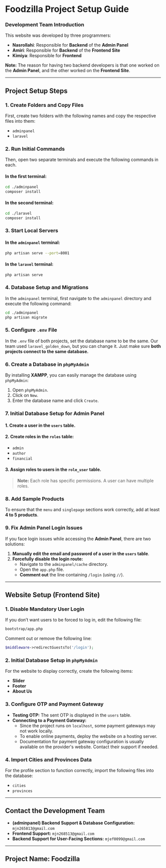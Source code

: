 # Foodzilla Project Setup Guide

### Development Team Introduction

This website was developed by three programmers:
- **Nasrollahi**: Responsible for **Backend** of the **Admin Panel**
- **Amiri**: Responsible for **Backend** of the **Frontend Site**
- **Kimiya**: Responsible for **Frontend**

**Note:** The reason for having two backend developers is that one worked on the **Admin Panel**, and the other worked on the **Frontend Site**.

---

## Project Setup Steps

### 1. Create Folders and Copy Files
First, create two folders with the following names and copy the respective files into them:
- `adminpanel`
- `laravel`

### 2. Run Initial Commands
Then, open two separate terminals and execute the following commands in each.

#### In the first terminal:
```sh
cd ./adminpanel
composer install
```

#### In the second terminal:
```sh
cd ./laravel
composer install
```

### 3. Start Local Servers
#### In the `adminpanel` terminal:
```sh
php artisan serve --port=8001
```

#### In the `laravel` terminal:
```sh
php artisan serve
```

### 4. Database Setup and Migrations
In the `adminpanel` terminal, first navigate to the `adminpanel` directory and execute the following command:
```sh
cd ./adminpanel
php artisan migrate
```

### 5. Configure `.env` File
In the `.env` file of both projects, set the database name to be the same. Our team used `laravel_golden_down`, but you can change it. Just make sure **both projects connect to the same database.**

### 6. Create a Database in `phpMyAdmin`
By installing **XAMPP**, you can easily manage the database using `phpMyAdmin`:
1. Open `phpMyAdmin`.
2. Click on `New`.
3. Enter the database name and click `Create`.

### 7. Initial Database Setup for Admin Panel
#### 1. Create a user in the `users` table.
#### 2. Create roles in the `roles` table:
   - `admin`
   - `author`
   - `financial`
#### 3. Assign roles to users in the `role_user` table.

> **Note:** Each role has specific permissions. A user can have multiple roles.

### 8. Add Sample Products
To ensure that the `menu` and `singlepage` sections work correctly, add at least **4 to 5 products**.

### 9. Fix Admin Panel Login Issues
If you face login issues while accessing the **Admin Panel**, there are two solutions:
1. **Manually edit the email and password of a user in the `users` table**.
2. **Forcefully disable the login route:**
   - Navigate to the `adminpanel/cache` directory.
   - Open the `app.php` file.
   - **Comment out** the line containing `/login` (using `//`).

---

## Website Setup (Frontend Site)

### 1. Disable Mandatory User Login
If you don’t want users to be forced to log in, edit the following file:

```sh
bootstrap/app.php
```

Comment out or remove the following line:
```php
$middleware->redirectGuestsTo('/login');
```

### 2. Initial Database Setup in `phpMyAdmin`
For the website to display correctly, create the following items:
- **Slider**
- **Footer**
- **About Us**

### 3. Configure OTP and Payment Gateway
- **Testing OTP:** The sent OTP is displayed in the `users` table.
- **Connecting to a Payment Gateway:**
  - Since the project runs on `localhost`, some payment gateways may not work locally.
  - To enable online payments, deploy the website on a hosting server.
  - Documentation for payment gateway configuration is usually available on the provider's website. Contact their support if needed.

### 4. Import Cities and Provinces Data
For the profile section to function correctly, import the following files into the database:
- `cities`
- `provinces`

---

## Contact the Development Team
- **(adminpanel) Backend Support & Database Configuration:** `mjn265813@gmail.com`
- **Frontend Support:** `mjn268513@gmail.com`
- **Backend Support for User-Facing Sections:** `mjef0099@gmail.com`

---

## Project Name: Foodzilla

